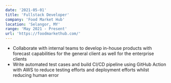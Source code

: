 ```yaml
---
date: '2021-05-01'
title: 'Fullstack Developer'
company: 'Food Market Hub'
location: 'Selangor, MY'
range: 'May 2021 - Present'
url: 'https://foodmarkethub.com/'
---
```


- Collaborate with internal teams to develop in-house products with forecast capabilities for the general client as well for the enterprise clients
- Write automated test cases and build CI/CD pipeline using GitHub Action with AWS to reduce testing efforts and deployment efforts whilst reducing human error
